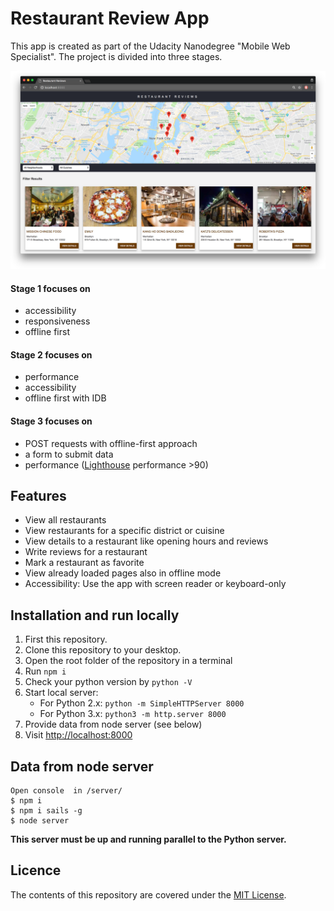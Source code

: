 # Restaurant Review App

This app is created as part of the Udacity Nanodegree "Mobile Web Specialist". The project is divided into three stages.

![Screenshot](Screenshot.png)

#### Stage 1 focuses on

- accessibility
- responsiveness
- offline first

#### Stage 2 focuses on

- performance
- accessibility
- offline first with IDB

#### Stage 3 focuses on

- POST requests with offline-first approach
- a form to submit data
- performance ([Lighthouse](https://developers.google.com/web/tools/lighthouse/) performance >90)

## Features

- View all restaurants
- View restaurants for a specific district or cuisine
- View details to a restaurant like opening hours and reviews
- Write reviews for a restaurant
- Mark a restaurant as favorite
- View already loaded pages also in offline mode
- Accessibility: Use the app with screen reader or keyboard-only

## Installation and run locally

1.  First this repository.
2.  Clone this repository to your desktop.
3.  Open the root folder of the repository in a terminal
4.  Run `npm i`
5.  Check your python version by `python -V`
6.  Start local server:
    - For Python 2.x: `python -m SimpleHTTPServer 8000`
    - For Python 3.x: `python3 -m http.server 8000`
7.  Provide data from node server (see below)
8.  Visit [http://localhost:8000](http://localhost:8000)

## Data from node server

```
Open console  in /server/
$ npm i
$ npm i sails -g
$ node server
```

**This server must be up and running parallel to the Python server.**

## Licence

The contents of this repository are covered under the [MIT License](https://github.com/udacity/ud777-writing-readmes/blob/master/LICENSE).
